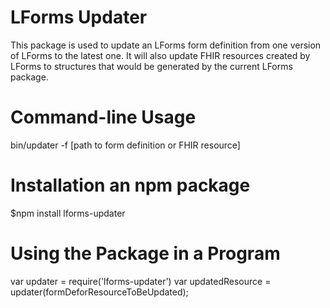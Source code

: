 # LForms Updater
This package is used to update an LForms form definition from one version of
LForms to the latest one.  It will also update FHIR resources created by LForms
to structures that would be generated by the current LForms package.

# Command-line Usage
   bin/updater -f [path to form definition or FHIR resource]

# Installation an npm package
   $npm install lforms-updater

# Using the Package in a Program
var updater = require('lforms-updater')
var updatedResource = updater(formDeforResourceToBeUpdated);

